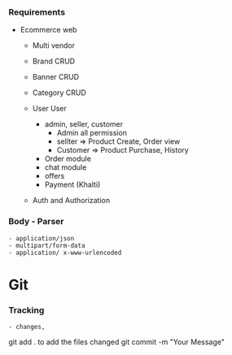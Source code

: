 ### Requirements
- Ecommerce web
    - Multi vendor

    - Brand CRUD
    - Banner CRUD
    - Category CRUD
    - User User
        - admin, seller, customer
            - Admin all permission
            - sellter => Product Create, Order view
            - Customer => Product Purchase, History
        - Order module
        - chat module
        - offers
        - Payment (Khalti)
    
    - Auth and Authorization

### Body - Parser
    - application/json
    - multipart/form-data
    - application/ x-www-urlencoded


# Git
### Tracking
    - changes,

git add . to add the files changed
git commit -m "Your Message"
